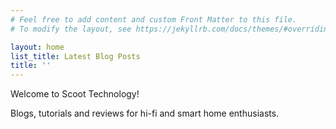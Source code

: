 ```yaml
---
# Feel free to add content and custom Front Matter to this file.
# To modify the layout, see https://jekyllrb.com/docs/themes/#overriding-theme-defaults

layout: home
list_title: Latest Blog Posts
title: ''
---
```


Welcome to Scoot Technology!

Blogs, tutorials and reviews for hi-fi and smart home enthusiasts.
